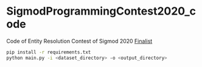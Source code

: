 # SigmodProgrammingContest2020_code
Code of Entity Resolution Contest of Sigmod 2020 
[Finalist](http://www.inf.uniroma3.it/db/sigmod2020contest/leaders.html)

```bash
pip install -r requirements.txt
python main.py -i <dataset_directory> -o <output_directory>
```
